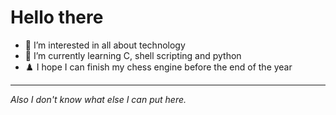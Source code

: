 # Hello there
- 👀 I’m interested in all about technology
- 🌱 I’m currently learning C, shell scripting and python
- ♟️  I hope I can finish my chess engine before the end of the year
---

*Also I don't know what else I can put here.*
